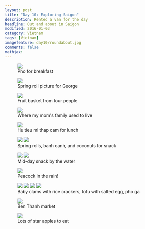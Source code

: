 ```yaml
---
layout: post
title: "Day 10: Exploring Saigon"
description: Rented a van for the day
headline: Out and about in Saigon
modified: 2016-01-03	
category: Vietnam
tags: [Vietnam]
imagefeature: day10/roundabout.jpg
comments: false
mathjax:
---
```


<figure>
<a href='{{ site.url }}/images/day10/breakfast.jpg'><img src='{{ site.url }}/images/day10/breakfast.jpg'></a>
    <figcaption>Pho for breakfast</figcaption>
</figure>

<figure>
<a href='{{ site.url }}/images/day10/springrolls.jpg'><img src='{{ site.url }}/images/day10/springrolls.jpg'></a>
    <figcaption>Spring roll picture for George</figcaption>
</figure>

<figure>
<a href='{{ site.url }}/images/day10/fruit-basket.jpg'><img src='{{ site.url }}/images/day10/fruit-basket.jpg'></a>
    <figcaption>Fruit basket from tour people</figcaption>
</figure>

<figure>
<a href='{{ site.url }}/images/day10/roundabout.jpg'><img src='{{ site.url }}/images/day10/roundabout.jpg'></a>
    <figcaption>Where my mom's family used to live</figcaption>
</figure>

<figure>
<a href='{{ site.url }}/images/day10/hu-tieu.jpg'><img src='{{ site.url }}/images/day10/hu-tieu.jpg'></a>
    <figcaption>Hu tieu mi thap cam for lunch</figcaption>
</figure>

<figure class="half">
<a href='{{ site.url }}/images/day10/hoang-ty1.jpg'><img src='{{ site.url }}/images/day10/hoang-ty1.jpg'></a>
<a href='{{ site.url }}/images/day10/hoang-ty2.jpg'><img src='{{ site.url }}/images/day10/hoang-ty2.jpg'></a>
    <figcaption>Spring rolls, banh canh, and coconuts for snack</figcaption>
</figure>

<figure>
<a href='{{ site.url }}/images/day10/hoang-ty-pano1.jpg'><img src='{{ site.url }}/images/day10/hoang-ty-pano1.jpg'></a>
<a href='{{ site.url }}/images/day10/hoang-ty-pano2.jpg'><img src='{{ site.url }}/images/day10/hoang-ty-pano2.jpg'></a>
    <figcaption>Mid-day snack by the water</figcaption>
</figure>

<figure>
<a href='{{ site.url }}/images/day10/peacock.jpg'><img src='{{ site.url }}/images/day10/peacock.jpg'></a>
    <figcaption>Peacock in the rain!</figcaption>
</figure>

<figure class="half">
<a href='{{ site.url }}/images/day10/dinner1.jpg'><img src='{{ site.url }}/images/day10/dinner1.jpg'></a>
<a href='{{ site.url }}/images/day10/dinner2.jpg'><img src='{{ site.url }}/images/day10/dinner2.jpg'></a>
<a href='{{ site.url }}/images/day10/dinner3.jpg'><img src='{{ site.url }}/images/day10/dinner3.jpg'></a>
<a href='{{ site.url }}/images/day10/dinner4.jpg'><img src='{{ site.url }}/images/day10/dinner4.jpg'></a>
    <figcaption>Baby clams with rice crackers, tofu with salted egg, pho ga</figcaption>
</figure>

<figure>
<a href='{{ site.url }}/images/day10/ben-thanh.jpg'><img src='{{ site.url }}/images/day10/ben-thanh.jpg'></a>
    <figcaption>Ben Thanh market</figcaption>
</figure>

<figure>
<a href='{{ site.url }}/images/day10/star-apple.jpg'><img src='{{ site.url }}/images/day10/star-apple.jpg'></a>
    <figcaption>Lots of star apples to eat</figcaption>
</figure>

